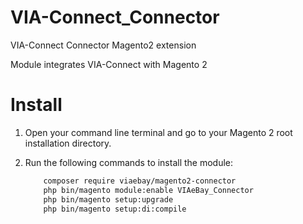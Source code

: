 VIA-Connect_Connector
======================

VIA-Connect Connector Magento2 extension

Module integrates VIA-Connect with Magento 2

Install
=======

1. Open your command line terminal and go to your Magento 2 root installation directory.

2. Run the following commands to install the module:

    ```bash
        composer require viaebay/magento2-connector
        php bin/magento module:enable VIAeBay_Connector
        php bin/magento setup:upgrade
        php bin/magento setup:di:compile
    ```
